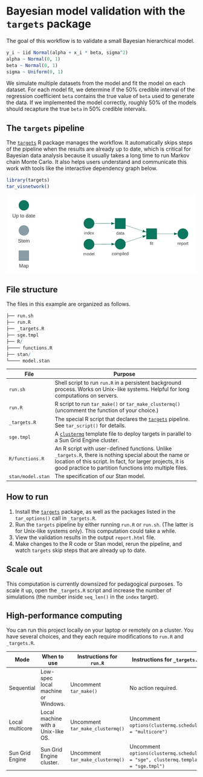 
# Bayesian model validation with the `targets` package

The goal of this workflow is to validate a small Bayesian hierarchical
model.

``` r
y_i ~ iid Normal(alpha + x_i * beta, sigma^2)
alpha ~ Normal(0, 1)
beta ~ Normal(0, 1)
sigma ~ Uniform(0, 1)
```

We simulate multiple datasets from the model and fit the model on each
dataset. For each model fit, we determine if the 50% credible interval
of the regression coefficient `beta` contains the true value of `beta`
used to generate the data. If we implemented the model correctly,
roughly 50% of the models should recapture the true `beta` in 50%
credible intervals.

## The `targets` pipeline

The [`targets`](https://github.com/wlandau/targets) R package manages
the workflow. It automatically skips steps of the pipeline when the
results are already up to date, which is critical for Bayesian data
analysis because it usually takes a long time to run Markov chain Monte
Carlo. It also helps users understand and communicate this work with
tools like the interactive dependency graph below.

``` r
library(targets)
tar_visnetwork()
```

![](./images/graph.png)

## File structure

The files in this example are organized as follows.

``` r
├── run.sh
├── run.R
├── _targets.R
├── sge.tmpl
├── R/
├──── functions.R
├── stan/
└──── model.stan
```

| File              | Purpose                                                                                                                                                                                                                         |
| ----------------- | ------------------------------------------------------------------------------------------------------------------------------------------------------------------------------------------------------------------------------- |
| `run.sh`          | Shell script to run `run.R` in a persistent background process. Works on Unix-like systems. Helpful for long computations on servers.                                                                                           |
| `run.R`           | R script to run `tar_make()` or `tar_make_clustermq()` (uncomment the function of your choice.)                                                                                                                                 |
| `_targets.R`      | The special R script that declares the [`targets`](https://github.com/wlandau/targets) pipeline. See `tar_script()` for details.                                                                                                |
| `sge.tmpl`        | A [`clustermq`](https://github.com/mschubert/clustermq) template file to deploy targets in parallel to a Sun Grid Engine cluster.                                                                                               |
| `R/functions.R`   | An R script with user-defined functions. Unlike `_targets.R`, there is nothing special about the name or location of this script. In fact, for larger projects, it is good practice to partition functions into multiple files. |
| `stan/model.stan` | The specification of our Stan model.                                                                                                                                                                                            |

## How to run

1.  Install the [`targets`](https://github.com/wlandau/targets) package,
    as well as the packages listed in the `tar_options()` call in
    `_targets.R`.
2.  Run the `targets` pipeline by either running `run.R` or `run.sh`.
    (The latter is for Unix-like systems only). This computation could
    take a while.
3.  View the validation results in the output `report.html` file.
4.  Make changes to the R code or Stan model, rerun the pipeline, and
    watch `targets` skip steps that are already up to date.

## Scale out

This computation is currently downsized for pedagogical purposes. To
scale it up, open the `_targets.R` script and increase the number of
simulations (the number inside `seq_len()` in the `index` target).

## High-performance computing

You can run this project locally on your laptop or remotely on a
cluster. You have several choices, and they each require modifications
to `run.R` and
`_targets.R`.

| Mode            | When to use                        | Instructions for `run.R`         | Instructions for `_targets.R`                                                     |
| --------------- | ---------------------------------- | -------------------------------- | --------------------------------------------------------------------------------- |
| Sequential      | Low-spec local machine or Windows. | Uncomment `tar_make()`           | No action required.                                                               |
| Local multicore | Local machine with a Unix-like OS. | Uncomment `tar_make_clustermq()` | Uncomment `options(clustermq.scheduler = "multicore")`                            |
| Sun Grid Engine | Sun Grid Engine cluster.           | Uncomment `tar_make_clustermq()` | Uncomment `options(clustermq.scheduler = "sge", clustermq.template = "sge.tmpl")` |
